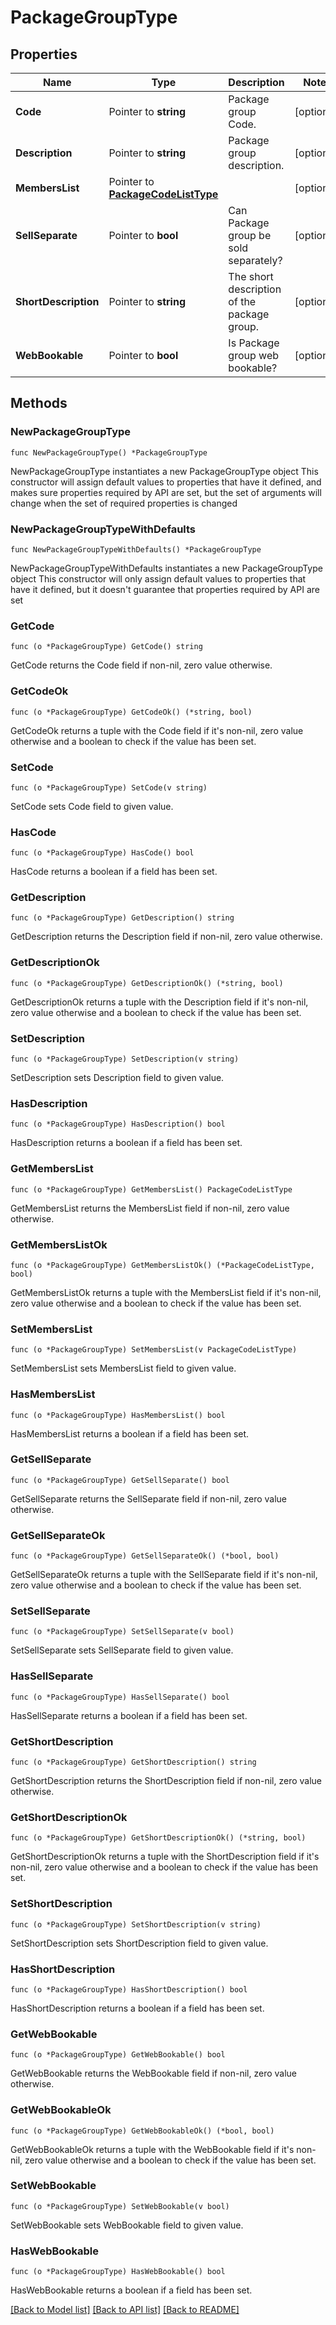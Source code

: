 # PackageGroupType

## Properties

Name | Type | Description | Notes
------------ | ------------- | ------------- | -------------
**Code** | Pointer to **string** | Package group Code. | [optional] 
**Description** | Pointer to **string** | Package group description. | [optional] 
**MembersList** | Pointer to [**PackageCodeListType**](PackageCodeListType.md) |  | [optional] 
**SellSeparate** | Pointer to **bool** | Can Package group be sold separately? | [optional] 
**ShortDescription** | Pointer to **string** | The short description of the package group. | [optional] 
**WebBookable** | Pointer to **bool** | Is Package group web bookable? | [optional] 

## Methods

### NewPackageGroupType

`func NewPackageGroupType() *PackageGroupType`

NewPackageGroupType instantiates a new PackageGroupType object
This constructor will assign default values to properties that have it defined,
and makes sure properties required by API are set, but the set of arguments
will change when the set of required properties is changed

### NewPackageGroupTypeWithDefaults

`func NewPackageGroupTypeWithDefaults() *PackageGroupType`

NewPackageGroupTypeWithDefaults instantiates a new PackageGroupType object
This constructor will only assign default values to properties that have it defined,
but it doesn't guarantee that properties required by API are set

### GetCode

`func (o *PackageGroupType) GetCode() string`

GetCode returns the Code field if non-nil, zero value otherwise.

### GetCodeOk

`func (o *PackageGroupType) GetCodeOk() (*string, bool)`

GetCodeOk returns a tuple with the Code field if it's non-nil, zero value otherwise
and a boolean to check if the value has been set.

### SetCode

`func (o *PackageGroupType) SetCode(v string)`

SetCode sets Code field to given value.

### HasCode

`func (o *PackageGroupType) HasCode() bool`

HasCode returns a boolean if a field has been set.

### GetDescription

`func (o *PackageGroupType) GetDescription() string`

GetDescription returns the Description field if non-nil, zero value otherwise.

### GetDescriptionOk

`func (o *PackageGroupType) GetDescriptionOk() (*string, bool)`

GetDescriptionOk returns a tuple with the Description field if it's non-nil, zero value otherwise
and a boolean to check if the value has been set.

### SetDescription

`func (o *PackageGroupType) SetDescription(v string)`

SetDescription sets Description field to given value.

### HasDescription

`func (o *PackageGroupType) HasDescription() bool`

HasDescription returns a boolean if a field has been set.

### GetMembersList

`func (o *PackageGroupType) GetMembersList() PackageCodeListType`

GetMembersList returns the MembersList field if non-nil, zero value otherwise.

### GetMembersListOk

`func (o *PackageGroupType) GetMembersListOk() (*PackageCodeListType, bool)`

GetMembersListOk returns a tuple with the MembersList field if it's non-nil, zero value otherwise
and a boolean to check if the value has been set.

### SetMembersList

`func (o *PackageGroupType) SetMembersList(v PackageCodeListType)`

SetMembersList sets MembersList field to given value.

### HasMembersList

`func (o *PackageGroupType) HasMembersList() bool`

HasMembersList returns a boolean if a field has been set.

### GetSellSeparate

`func (o *PackageGroupType) GetSellSeparate() bool`

GetSellSeparate returns the SellSeparate field if non-nil, zero value otherwise.

### GetSellSeparateOk

`func (o *PackageGroupType) GetSellSeparateOk() (*bool, bool)`

GetSellSeparateOk returns a tuple with the SellSeparate field if it's non-nil, zero value otherwise
and a boolean to check if the value has been set.

### SetSellSeparate

`func (o *PackageGroupType) SetSellSeparate(v bool)`

SetSellSeparate sets SellSeparate field to given value.

### HasSellSeparate

`func (o *PackageGroupType) HasSellSeparate() bool`

HasSellSeparate returns a boolean if a field has been set.

### GetShortDescription

`func (o *PackageGroupType) GetShortDescription() string`

GetShortDescription returns the ShortDescription field if non-nil, zero value otherwise.

### GetShortDescriptionOk

`func (o *PackageGroupType) GetShortDescriptionOk() (*string, bool)`

GetShortDescriptionOk returns a tuple with the ShortDescription field if it's non-nil, zero value otherwise
and a boolean to check if the value has been set.

### SetShortDescription

`func (o *PackageGroupType) SetShortDescription(v string)`

SetShortDescription sets ShortDescription field to given value.

### HasShortDescription

`func (o *PackageGroupType) HasShortDescription() bool`

HasShortDescription returns a boolean if a field has been set.

### GetWebBookable

`func (o *PackageGroupType) GetWebBookable() bool`

GetWebBookable returns the WebBookable field if non-nil, zero value otherwise.

### GetWebBookableOk

`func (o *PackageGroupType) GetWebBookableOk() (*bool, bool)`

GetWebBookableOk returns a tuple with the WebBookable field if it's non-nil, zero value otherwise
and a boolean to check if the value has been set.

### SetWebBookable

`func (o *PackageGroupType) SetWebBookable(v bool)`

SetWebBookable sets WebBookable field to given value.

### HasWebBookable

`func (o *PackageGroupType) HasWebBookable() bool`

HasWebBookable returns a boolean if a field has been set.


[[Back to Model list]](../README.md#documentation-for-models) [[Back to API list]](../README.md#documentation-for-api-endpoints) [[Back to README]](../README.md)


